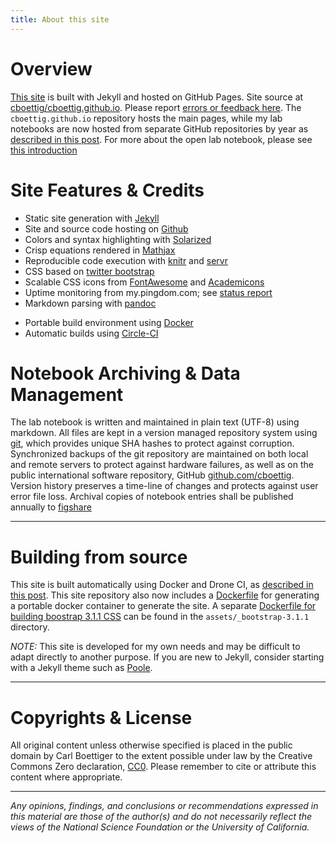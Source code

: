 ```yaml
---
title: About this site
---
```


<!--
[![Build Status](http://server.carlboettiger.info:88/api/badge/github.com/cboettig/cboettig.github.io/status.svg?branch=master)](http://server.carlboettiger.info:88/github.com/cboettig/cboettig.github.io)
-->


Overview
========

[This site](http://carlboettiger.info) is built with Jekyll and hosted on GitHub Pages. Site source at
[cboettig/cboettig.github.io](http://github.com/cboettig/cboettig.github.io).
Please report [errors or feedback
here](https://github.com/cboettig/cboettig.github.io/issues). The
`cboettig.github.io` repository hosts the main pages,
while my lab notebooks are now hosted from separate
GitHub repositories by year as [described in this
post](http://www.carlboettiger.info/2015/01/01/notebook-maintenance-and-scaling.html).
For more about the open lab notebook, please see [this introduction](http://www.carlboettiger.info/2012/09/28/Welcome-to-my-lab-notebook.html)

Site Features & Credits
=======================

* Static site generation with [Jekyll](https://github.com/jekyll/jekyll)
* Site and source code hosting on [Github](https://github.com/)
* Colors and syntax highlighting with [Solarized](http://ethanschoonover.com/solarized)
* Crisp equations rendered in [Mathjax](http://www.mathjax.org/)
* Reproducible code execution with [knitr](http://yihui.name/knitr/) and [servr](http://github.com/yihui/servr)
* CSS based on [twitter bootstrap](http://getboostrap.com)
* Scalable CSS icons from [FontAwesome](http://fortawesome.github.com/Font-Awesome) and [Academicons](https://github.com/jpswalsh/academicons)
* Uptime monitoring from my.pingdom.com; see [status report](http://stats.pingdom.com/fy1sae94ydyi/616612)
* Markdown parsing with [pandoc](http://johnmacfarlane.net/pandoc/)
- Portable build environment using [Docker](https://docker.com)
- Automatic builds using [Circle-CI](https://circleci.com)


Notebook Archiving & Data Management
====================================

The lab notebook is written and maintained in plain text (UTF-8) using
markdown. All files are kept in a version managed repository system using
[git](http://git-scm.com/), which provides unique SHA hashes to protect
against corruption. Synchronized backups of the git repository are
maintained on both local and remote servers to protect against
hardware failures, as well as on the public international software
repository, GitHub [github.com/cboettig](https://github.com/cboettig).
Version history preserves a time-line of changes and protects against
user error file loss.  Archival copies of notebook entries shall be published
annually to [figshare](http://figshare.com)


-----------------------------------------------------

Building from source
====================

This site is built automatically using
Docker and Drone CI, as [described in this
post](http://www.carlboettiger.info/2015/01/07/automated-knitr-in-jekyll.html).
This site repository also now includes a
[Dockerfile](https://github.com/cboettig/labnotebook/tree/master/Dockerfile)
for generating a portable docker container to generate
the site. A separate [Dockerfile for building boostrap 3.1.1
CSS](https://github.com/cboettig/labnotebook/tree/master/assets/_bootstrap-3.1.1/Dockerfile)
can be found in the `assets/_bootstrap-3.1.1` directory.

_NOTE:_ This site is developed for my own needs and may be difficult to
adapt directly to another purpose.  If you are new to Jekyll, consider
starting with a Jekyll theme such as [Poole](http://getpoole.com/).


-----------------------------------------------------------------------------------------------------------

Copyrights & License
====================

All original content unless otherwise specified is placed
in the public domain by Carl Boettiger to the extent
possible under law by the Creative Commons Zero declaration,
[CC0](http://creativecommons.org/publicdomain/zero/1.0/).  Please remember
to cite or attribute this content where appropriate.

---------------------------------------------------------------------------------------------------------------

*Any opinions, findings, and conclusions or recommendations expressed
in this material are those of the author(s) and do not necessarily
reflect the views of the National Science Foundation or the University
of California.*



